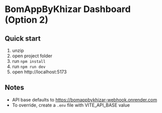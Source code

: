 # BomAppByKhizar Dashboard (Option 2)
## Quick start
1. unzip
2. open project folder
3. run `npm install`
4. run `npm run dev`
5. open http://localhost:5173
## Notes
- API base defaults to https://bomappbykhizar-webhook.onrender.com
- To override, create a `.env` file with VITE_API_BASE value
